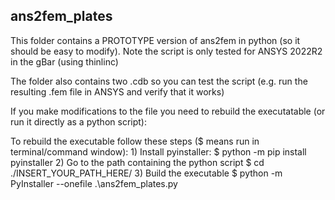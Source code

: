 ## ans2fem_plates

This folder contains a PROTOTYPE version of ans2fem in python (so it should be easy to modify). Note the script is only tested for ANSYS 2022R2 in the gBar (using thinlinc)

The folder also contains two .cdb so you can test the script (e.g. run the resulting .fem file in ANSYS and verify that it works)

If you make modifications to the file you need to rebuild the executatable (or run it directly as a python script):

To rebuild the executable follow these steps ($ means run in terminal/command window):
    1) Install pyinstaller:
        $ python -m pip install pyinstaller
    2) Go to the path containing the python script
        $ cd ./INSERT_YOUR_PATH_HERE/
    3) Build the executable
        $ python -m PyInstaller --onefile .\ans2fem_plates.py



